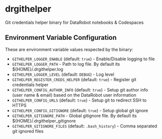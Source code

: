 # drgithelper

Git credentials helper binary for DataRobot notebooks & Codespaces

## Environment Variable Configuration

These are environment variable values respected by the binary:

 - `GITHELPER_LOGGER_ENABLE` (default: `true`) - Enable/Disable logging to file
 - `GITHELPER_LOGGER_PATH` - Path to log file. By default its ${HOME}/.drgithelper.log
 - `GITHELPER_LOGGER_LEVEL` (default: `DEBUG`) - Log level
 - `GITHELPER_REGISTER_CREDS_HELPER` (default: `true`) - Register git credentials helper
 - `GITHELPER_CONFIG_AUTHOR_INFO` (default: `true`) - Setup git author info (user name & email) based on the DataRobot user information
 - `GITHELPER_CONFIG_URLS` (default: `true`) - Setup git to redirect SSH to HTTPS
 - `GITHELPER_CONFIG_GITIGNORE` (default: `true`) - Setup global git ignore
 - `GITHELPER_GITIGNORE_PATH` - Global gitignore file. By default its ${HOME}/.drgithelper_gitignore
 - `GITHELPER_GITIGNORE_FILES` (default: `.bash_history`) - Comma separated git ignored files
